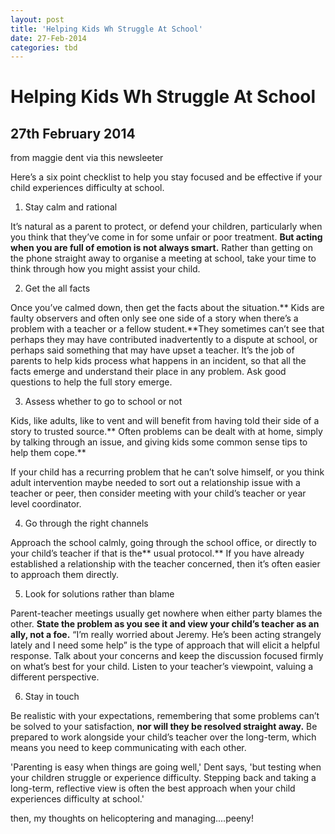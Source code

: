 ```yaml
---
layout: post
title: 'Helping Kids Wh Struggle At School'
date: 27-Feb-2014
categories: tbd
---
```


# Helping Kids Wh Struggle At School

## 27th February 2014

from maggie dent via this newsleeter

 

Here’s a six point checklist to help you stay focused and be effective if your child experiences difficulty at school.

1. Stay calm and rational

It’s natural as a parent to protect,   or defend your children, particularly when you think that they’ve come in for some unfair or poor treatment. **But acting when you are full of emotion is not always smart.** Rather than getting on the phone straight away to organise a meeting at school, take your time to think through how you might assist your child.

2. Get the all facts

Once you’ve calmed down, then get the facts about the situation.** Kids are faulty observers and often only see one side of a story when there’s a problem with a teacher or a fellow student.**They sometimes can’t see that perhaps they may have contributed inadvertently to a dispute at school, or perhaps said something that may have upset a teacher. It’s the job of parents to help kids process what happens in an incident, so that all the facts emerge and understand their place in any problem. Ask good questions to help the full story emerge.

3. Assess whether to go to school or not

Kids, like adults, like to vent and will benefit from having told their side of a story to trusted source.** Often problems can be dealt with at home, simply by talking through an issue, and giving kids some common sense tips to help them cope.**

If your child has a recurring problem that he can’t solve himself, or you think adult intervention maybe needed to sort out a relationship issue with a teacher or peer, then consider meeting with your child’s teacher or year level coordinator.

4. Go through the right channels

Approach the school calmly, going through the school office, or directly to your child’s teacher if that is the** usual protocol.** If you have already established a relationship with the teacher concerned, then it’s often easier to approach them directly.

5. Look for solutions rather than blame

Parent-teacher meetings usually get nowhere when either party blames the other. **State the problem as you see it and view your child’s teacher as an ally, not a foe.** “I’m really worried about Jeremy. He’s been acting strangely lately and I need some help” is the type of approach that will elicit a helpful response. Talk about your concerns and keep the discussion focused firmly on what’s best for your child. Listen to your teacher’s viewpoint, valuing a different perspective.

6. Stay in touch

Be realistic with your expectations, remembering that some problems can’t be solved to your satisfaction, **nor will they be resolved straight away.** Be prepared to work alongside your child’s teacher over the long-term, which means you need to keep communicating with each other.

'Parenting is easy when things are going well,' Dent says, 'but testing when your children struggle or experience difficulty. Stepping back and taking a long-term, reflective view is often the best approach when your child experiences difficulty at school.'

then, my thoughts on helicoptering and managing....peeny!
